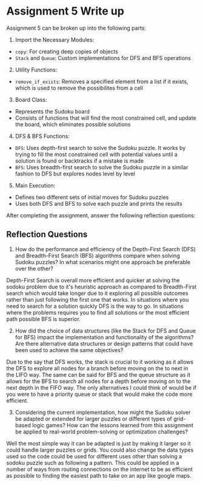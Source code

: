 # Assignment 5 Write up

Assignment 5 can be broken up into the following parts:
1. Import the Necessary Modules:
- `copy`: For creating deep copies of objects
- `Stack` and `Queue`: Custom implementations for DFS and BFS operations
2. Utility Functions: 
- `remove_if_exists`: Removes a specified element from a list if it exists, which is used to remove the possibilites from a cell
3. Board Class:
- Represents the Sudoku board
- Consists of functions that will find the most constrained cell, and update the board, which eliminates possible solutions
4. DFS & BFS Functions:
- `DFS`: Uses depth-first search to solve the Sudoku puzzle. It works by trying to fill the most constrained cell with potential values until a solution is found or backtracks if a mistake is made
- `BFS`: Uses breadth-first search to solve the Sudoku puzzle in a similar fashion to DFS but explores nodes level by level
5. Main Execution:
- Defines two different sets of initial moves for Sudoku puzzles
- Uses both DFS and BFS to solve each puzzle and prints the results


After completing the assignment, answer the following reflection questions:

## Reflection Questions

1. How do the performance and efficiency of the Depth-First Search (DFS) and Breadth-First Search (BFS) algorithms compare when solving Sudoku puzzles? In what scenarios might one approach be preferable over the other?

Depth-First Search is overall more efficient and quicker at solving the sodoku problem due to it's heuristic approach as compared to Breadth-First search which would take longer due to it exploring all possible outcomes rather than just following the first one that works. In situations where you need to search for a solution quickly DFS is the way to go. In situations where the problems requires you to find all solutions or the most efficient path possible BFS is superior.

2. How did the choice of data structures (like the Stack for DFS and Queue for BFS) impact the implementation and functionality of the algorithms? Are there alternative data structures or design patterns that could have been used to achieve the same objectives?

Due to the say that DFS works, the stack is crucial to it working as it allows the DFS to explore all nodes for a branch before moving on the to next in the LIFO way. The same can be said for BFS and the queue structure as it allows for the BFS to search all nodes for a depth before moving on to the next depth in the FIFO way. The only alternatives I could think of would be if you were to have a priority queue or stack that would make the code more efficient.

3. Considering the current implementation, how might the Sudoku solver be adapted or extended for larger puzzles or different types of grid-based logic games? How can the lessons learned from this assignment be applied to real-world problem-solving or optimization challenges?

Well the most simple way it can be adapted is just by making it larger so it could handle larger puzzles or grids. You could also change the data types used so the code could be used for different uses other than solving a sodoku puzzle such as following a pattern. This could be applied in a number of ways from routing connections on the internet to be as efficient as possible to finding the easiest path to take on an app like google maps.